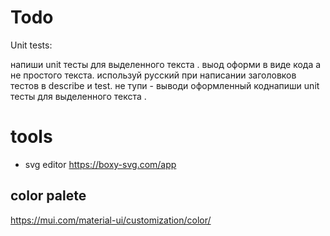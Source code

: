 # Todo

Unit tests:

напиши unit тесты для выделенного текста .
выод оформи в виде кода а не простого текста.
используй русский при написании заголовков тестов в describe и test.
не тупи - выводи оформленный коднапиши unit тесты для выделенного текста .

# tools

-   svg editor https://boxy-svg.com/app

## color palete

https://mui.com/material-ui/customization/color/
